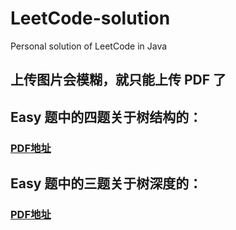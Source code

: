 # LeetCode-solution
Personal solution of LeetCode in Java

## 上传图片会模糊，就只能上传 PDF 了

## Easy 题中的四题关于树结构的：

### [PDF地址](https://github.com/lihanxiang/LeetCode-solution/blob/master/%E6%B7%B1%E6%90%9C%E8%A7%A3%E9%A2%98%E6%80%9D%E8%B7%AF/%E6%A0%91%E7%9A%84%E7%BB%93%E6%9E%84/%E6%A0%91%E7%9A%84%E7%BB%93%E6%9E%84.pdf)

## Easy 题中的三题关于树深度的：

### [PDF地址](https://github.com/lihanxiang/LeetCode-solution/blob/master/%E6%B7%B1%E6%90%9C%E8%A7%A3%E9%A2%98%E6%80%9D%E8%B7%AF/%E6%A0%91%E7%9A%84%E6%B7%B1%E5%BA%A6.pdf)
